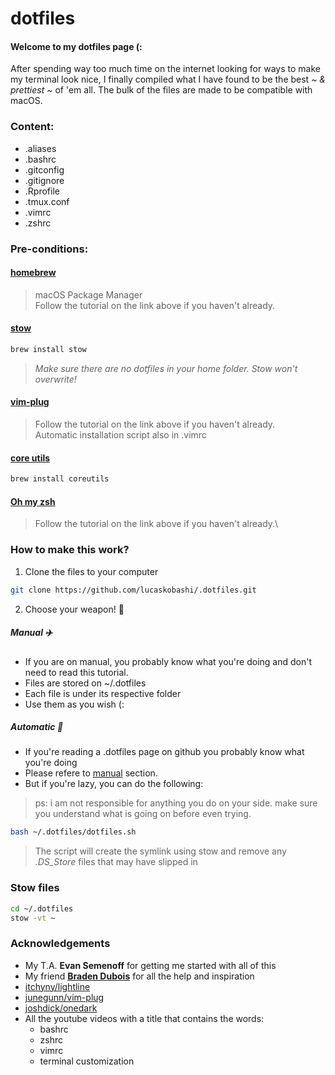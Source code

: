 # dotfiles

#### Welcome to my dotfiles page (:

After spending way too much time on the internet looking for ways to make my terminal look nice, I finally compiled what I have found to be the best *~ & prettiest ~* of 'em all.
The bulk of the files are made to be compatible with macOS.

### Content:
- .aliases
- .bashrc
- .gitconfig
- .gitignore
- .Rprofile
- .tmux.conf
- .vimrc
- .zshrc

### Pre-conditions:

#### [homebrew](https://brew.sh/)

> macOS Package Manager\
Follow the tutorial on the link above if you haven't already.

#### [stow](https://www.gnu.org/software/stow/manual/)
```bash
brew install stow
```

> *Make sure there are no dotfiles in your home folder. Stow won't overwrite!*

#### [vim-plug](https://github.com/junegunn/vim-plug)
> Follow the tutorial on the link above if you haven't already.\
Automatic installation script also in .vimrc

#### [core utils](https://www.gnu.org/software/coreutils/)
```bash
brew install coreutils
```

#### [Oh my zsh](https://ohmyz.sh/)
> Follow the tutorial on the link above if you haven't already.\

### How to make this work?

1. Clone the files to your computer

```bash
git clone https://github.com/lucaskobashi/.dotfiles.git
```

2. Choose your weapon! :gun:

##### Manual :airplane:

- If you are on manual, you probably know what you're doing and don't need to read this tutorial.
- Files are stored on ~/.dotfiles
- Each file is under its respective folder
- Use them as you wish (:

##### Automatic :rocket:

- If you're reading a .dotfiles page on github you probably know what you're doing
- Please refere to [manual](#manual-airplane) section.
- But if you're lazy, you can do the following:

> ps: i am not responsible for anything you do on your side. make sure you understand what is going on before even trying.

```bash
bash ~/.dotfiles/dotfiles.sh
```
>The script will create the symlink using stow and remove any _.DS_Store_ files that may have slipped in

### Stow files
```bash
cd ~/.dotfiles
stow -vt ~
```

### Acknowledgements

- My T.A. **Evan Semenoff** for getting me started with all of this
- My friend **[Braden Dubois](bradendubois.dev)** for all the help and inspiration
- [itchyny/lightline](https://github.com/itchyny/lightline.vim)
- [junegunn/vim-plug](https://github.com/junegunn/vim-plug)
- [joshdick/onedark](https://github.com/joshdick/onedark.vim)
- All the youtube videos with a title that contains the words:
    * bashrc
    * zshrc
    * vimrc
    * terminal customization
